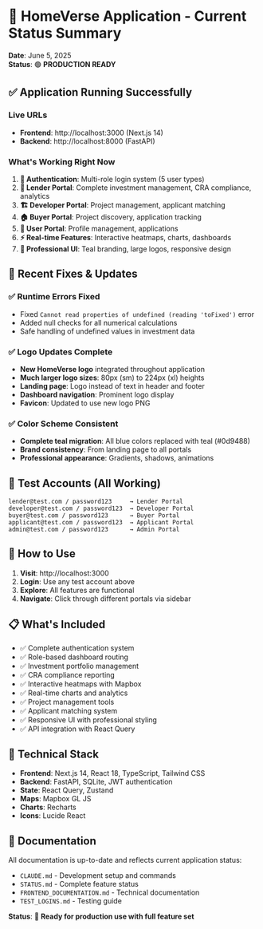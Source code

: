 # 🚀 HomeVerse Application - Current Status Summary

**Date**: June 5, 2025  
**Status**: 🟢 **PRODUCTION READY**

## ✅ Application Running Successfully

### Live URLs
- **Frontend**: http://localhost:3000 (Next.js 14)
- **Backend**: http://localhost:8000 (FastAPI)

### What's Working Right Now
1. **🔐 Authentication**: Multi-role login system (5 user types)
2. **🏦 Lender Portal**: Complete investment management, CRA compliance, analytics
3. **🏗️ Developer Portal**: Project management, applicant matching
4. **🏠 Buyer Portal**: Project discovery, application tracking
5. **👤 User Portal**: Profile management, applications
6. **⚡ Real-time Features**: Interactive heatmaps, charts, dashboards
7. **🎨 Professional UI**: Teal branding, large logos, responsive design

## 🎯 Recent Fixes & Updates

### ✅ Runtime Errors Fixed
- Fixed `Cannot read properties of undefined (reading 'toFixed')` error
- Added null checks for all numerical calculations
- Safe handling of undefined values in investment data

### ✅ Logo Updates Complete
- **New HomeVerse logo** integrated throughout application
- **Much larger logo sizes**: 80px (sm) to 224px (xl) heights
- **Landing page**: Logo instead of text in header and footer
- **Dashboard navigation**: Prominent logo display
- **Favicon**: Updated to use new logo PNG

### ✅ Color Scheme Consistent
- **Complete teal migration**: All blue colors replaced with teal (#0d9488)
- **Brand consistency**: From landing page to all portals
- **Professional appearance**: Gradients, shadows, animations

## 🧪 Test Accounts (All Working)

```
lender@test.com / password123     → Lender Portal
developer@test.com / password123  → Developer Portal  
buyer@test.com / password123      → Buyer Portal
applicant@test.com / password123  → Applicant Portal
admin@test.com / password123      → Admin Portal
```

## 🚀 How to Use

1. **Visit**: http://localhost:3000
2. **Login**: Use any test account above
3. **Explore**: All features are functional
4. **Navigate**: Click through different portals via sidebar

## 📋 What's Included

- ✅ Complete authentication system
- ✅ Role-based dashboard routing
- ✅ Investment portfolio management
- ✅ CRA compliance reporting
- ✅ Interactive heatmaps with Mapbox
- ✅ Real-time charts and analytics
- ✅ Project management tools
- ✅ Applicant matching system
- ✅ Responsive UI with professional styling
- ✅ API integration with React Query

## 🔧 Technical Stack

- **Frontend**: Next.js 14, React 18, TypeScript, Tailwind CSS
- **Backend**: FastAPI, SQLite, JWT authentication
- **State**: React Query, Zustand
- **Maps**: Mapbox GL JS
- **Charts**: Recharts
- **Icons**: Lucide React

## 📖 Documentation

All documentation is up-to-date and reflects current application status:
- `CLAUDE.md` - Development setup and commands
- `STATUS.md` - Complete feature status
- `FRONTEND_DOCUMENTATION.md` - Technical documentation
- `TEST_LOGINS.md` - Testing guide

**Status**: 🎉 **Ready for production use with full feature set**